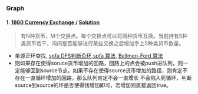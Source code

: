 ### Graph
#### 1. [1860 Currency Exchange](http://poj.org/problem?id=1860) / [Solution](https://github.com/HzhElena/POJ_solution/blob/master/POJ%201860.cpp)
> 有N种货币，M个交换点。每个交换点可以将两种货币互换。当前持有S种类货币若干，询问是否能够进行某些交换之后增加手上S种类货币数量。

* 单源正环查找, [spfa DFS判断负环](https://blog.csdn.net/wyh0410/article/details/53022155),[spfa 算法](https://blog.csdn.net/xunalove/article/details/70045815), [Bellmen-Ford 算法](https://blog.csdn.net/ak_lady/article/details/70147204)
* 则如果存在使得soruce货币增加的回路，回路上的点会被push进队列，则一定能够回到source节点。如果不存在使得source货币增加的路径，则肯定不存在一直循环增加的回路，那么队列肯定不会一直增长
 不会陷入死循环，判断source到source的环是否使得钱增加即可，若增加则直接返回true。
 
 
 
